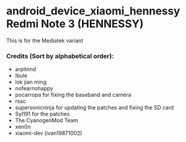 # android_device_xiaomi_hennessy Redmi Note 3 (HENNESSY)

This is for the Mediatek variant

### Credits (Sort by alphabetical order):
  - arpitnnd
  - lbule
  - lok jian ming
  - nofearnohappy
  - pocarropa for fixing the baseband and camera
  - rssc
  - supersonicninja for updating the patches and fixing the SD card
  - Syl191 for the patches 
  - The CyanogenMod Team
  - xen0n
  - xiaomi-dev (ivan19871002)
